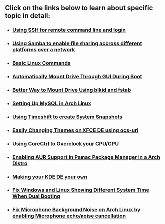 ## Click on the links below to learn about specific topic in detail:
- ### [Using SSH for remote command line and login](https://github.com/WilcyWilson/Linux-Study/blob/master/SSH#readme) 
- ### [Using Samba to enable file sharing accross different platforms over a network](https://github.com/WilcyWilson/Linux-Study/blob/master/Samba#readme) 
- ### [Basic Linux Commands](https://github.com/WilcyWilson/Linux-Study/blob/master/BasicLinuxCommands#readme) 
- ### [Automatically Mount Drive Through GUI During Boot](https://github.com/WilcyWilson/Linux-Study/blob/master/AutomaticallyMountYourDrivesDuringBootThroughGUI#readme) 
- ### [Better Way to Mount Drive Using blkid and fstab](https://github.com/WilcyWilson/Linux-Tips/tree/master/BetterWayToMountDrive#readme) 
- ### [Setting Up MySQL in Arch Linux](https://github.com/WilcyWilson/Linux-Tips/tree/master/SettingUpMySqlInArchLinux#readme) 
- ### [Using Timeshift to create System Snapshots](https://github.com/WilcyWilson/Linux-Tips/tree/master/UsingTimeshift#readme) 
- ### [Easily Changing Themes on XFCE DE using ocs-url](https://github.com/WilcyWilson/Linux-Tips/tree/master/XfceThemeUsingOcs#readme) 
- ### [Using CoreCtrl to Overclock your CPU/GPU](https://github.com/WilcyWilson/Linux-Tips/tree/master/CoreCtrl#readme) 
- ### [Enabling AUR Support in Pamac Package Manager in a Arch Distro](https://github.com/WilcyWilson/Linux-Tips/tree/master/EnableAURSupport#readme) 
- ### [Making your KDE DE your own](https://github.com/WilcyWilson/Linux-Tips/tree/master/KDEPlasmaThemes#readme) 
- ### [Fix Windows and Linux Showing Different System Time When Dual Booting](https://github.com/WilcyWilson/Linux-Tips/tree/master/TimeDateDualBoot#readme) 
- ### [Fix Microphone Background Noise on Arch Linux by enabling Microphone echo/noise cancellation](https://github.com/WilcyWilson/Linux-Tips/tree/master/FixMicrophoneNoise#readme) 